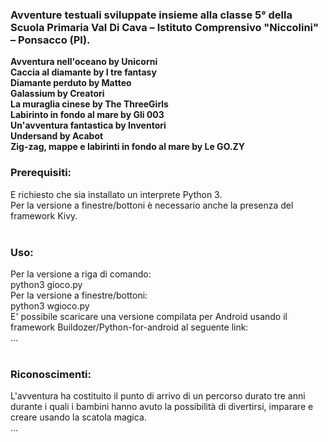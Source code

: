 <h3>Avventure testuali sviluppate insieme alla classe 5° della Scuola Primaria Val Di Cava – Istituto Comprensivo "Niccolini" – Ponsacco (PI).</h3><b>
Avventura nell'oceano by Unicorni<br>
Caccia al diamante by I tre fantasy<br>
Diamante perduto by Matteo<br>
Galassium by Creatori<br>
La muraglia cinese by The ThreeGirls<br>
Labirinto in fondo al mare by Gli 003<br>
Un'avventura fantastica by Inventori<br>
Undersand by Acabot<br>
Zig-zag, mappe e labirinti in fondo al mare by Le GO.ZY<br>
</b><h3>Prerequisiti:</h3>
E richiesto che sia installato un interprete Python 3.<br>
Per la versione a finestre/bottoni è necessario anche la presenza del framework Kivy.<br>
<br>
<h3>Uso:</h3>
Per la versione a riga di comando:<br>
python3 gioco.py<br>
Per la versione a finestre/bottoni: <br>
python3 wgioco.py<br>
E' possibile scaricare una versione compilata per Android usando il framework Buildozer/Python-for-android al seguente link:<br>
...<br>
<br>
<h3>Riconoscimenti:</h3>
L'avventura ha costituito il punto di arrivo di un percorso durato tre anni durante i quali i bambini hanno avuto la possibilità di divertirsi, imparare e creare usando la scatola magica.<br>
...<br>
